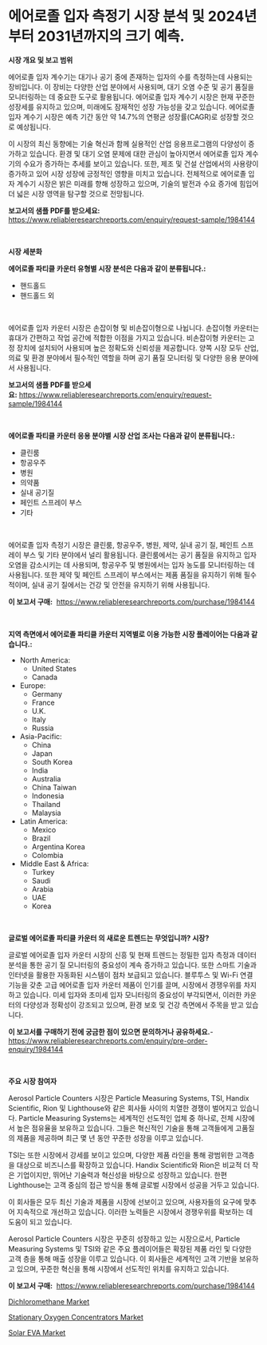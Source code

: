 <p><h1>에어로졸 입자 측정기 시장 분석 및 2024년부터 2031년까지의 크기 예측.</h1></p><p><strong>시장 개요 및 보고 범위</strong></p>
<p><p>에어로졸 입자 계수기는 대기나 공기 중에 존재하는 입자의 수를 측정하는데 사용되는 장비입니다. 이 장비는 다양한 산업 분야에서 사용되며, 대기 오염 수준 및 공기 품질을 모니터링하는 데 중요한 도구로 활용됩니다. 에어로졸 입자 계수기 시장은 현재 꾸준한 성장세를 유지하고 있으며, 미래에도 잠재적인 성장 가능성을 갖고 있습니다. 에어로졸 입자 계수기 시장은 예측 기간 동안 약 14.7%의 연평균 성장률(CAGR)로 성장할 것으로 예상됩니다.</p><p>이 시장의 최신 동향에는 기술 혁신과 함께 실용적인 산업 응용프로그램의 다양성이 증가하고 있습니다. 환경 및 대기 오염 문제에 대한 관심이 높아지면서 에어로졸 입자 계수기의 수요가 증가하는 추세를 보이고 있습니다. 또한, 제조 및 건설 산업에서의 사용량이 증가하고 있어 시장 성장에 긍정적인 영향을 미치고 있습니다. 전체적으로 에어로졸 입자 계수기 시장은 밝은 미래를 향해 성장하고 있으며, 기술의 발전과 수요 증가에 힘입어 더 넓은 시장 영역을 탐구할 것으로 전망됩니다.</p></p>
<p><strong>보고서의 샘플 PDF를 받으세요:</strong> <a href="https://www.reliableresearchreports.com/enquiry/request-sample/1984144">https://www.reliableresearchreports.com/enquiry/request-sample/1984144</a></p>
<p>&nbsp;</p>
<p><strong>시장 세분화</strong></p>
<p><strong>에어로졸 파티클 카운터 유형별 시장 분석은 다음과 같이 분류됩니다.:</strong></p>
<p><ul><li>핸드홀드</li><li>핸드홀드 외</li></ul></p>
<p>&nbsp;</p>
<p><p>에어로졸 입자 카운터 시장은 손잡이형 및 비손잡이형으로 나뉩니다. 손잡이형 카운터는 휴대가 간편하고 작업 공간에 적합한 이점을 가지고 있습니다. 비손잡이형 카운터는 고정 장치에 설치되어 사용되며 높은 정확도와 신뢰성을 제공합니다. 양쪽 시장 모두 산업, 의료 및 환경 분야에서 필수적인 역할을 하며 공기 품질 모니터링 및 다양한 응용 분야에서 사용됩니다.</p></p>
<p><strong>보고서의 샘플 PDF를 받으세요:</strong>&nbsp;<a href="https://www.reliableresearchreports.com/enquiry/request-sample/1984144">https://www.reliableresearchreports.com/enquiry/request-sample/1984144</a></p>
<p>&nbsp;</p>
<p><strong> 에어로졸 파티클 카운터 응용 분야별 시장 산업 조사는 다음과 같이 분류됩니다.:</strong></p>
<p><ul><li>클린룸</li><li>항공우주</li><li>병원</li><li>의약품</li><li>실내 공기질</li><li>페인트 스프레이 부스</li><li>기타</li></ul></p>
<p>&nbsp;</p>
<p><p>에어로졸 입자 측정기 시장은 클린룸, 항공우주, 병원, 제약, 실내 공기 질, 페인트 스프레이 부스 및 기타 분야에서 널리 활용됩니다. 클린룸에서는 공기 품질을 유지하고 입자 오염을 감소시키는 데 사용되며, 항공우주 및 병원에서는 입자 농도를 모니터링하는 데 사용됩니다. 또한 제약 및 페인트 스프레이 부스에서는 제품 품질을 유지하기 위해 필수적이며, 실내 공기 질에서는 건강 및 안전을 유지하기 위해 사용됩니다.</p></p>
<p><strong>이 보고서 구매:</strong>&nbsp; <a href="https://www.reliableresearchreports.com/purchase/1984144">https://www.reliableresearchreports.com/purchase/1984144</a></p>
<p>&nbsp;</p>
<p><strong>지역 측면에서 에어로졸 파티클 카운터 지역별로 이용 가능한 시장 플레이어는 다음과 같습니다.:</strong></p>
<p><ul>
    <li>
        North America:
        <ul>
            <li>United States</li>
            <li>Canada</li>
        </ul>
    </li>
    <li>
        Europe:
        <ul>
            <li>Germany</li>
            <li>France</li>
            <li>U.K.</li>
            <li>Italy</li>
            <li>Russia</li>
        </ul>
    </li>
    <li>
        Asia-Pacific:
        <ul>
            <li>China</li>
            <li>Japan</li>
            <li>South Korea</li>
            <li>India</li>
            <li>Australia</li>
            <li>China Taiwan</li>
            <li>Indonesia</li>
            <li>Thailand</li>
            <li>Malaysia</li>
        </ul>
    </li>
    <li>
        Latin America:
        <ul>
            <li>Mexico</li>
            <li>Brazil</li>
            <li>Argentina Korea</li>
            <li>Colombia</li>
        </ul>
    </li>
    <li>
        Middle East & Africa:
        <ul>
            <li>Turkey</li>
            <li>Saudi</li>
            <li>Arabia</li>
            <li>UAE</li>
            <li>Korea</li>
        </ul>
    </li>
    </ul></p>
<p>&nbsp;</p>
<p><strong>글로벌 에어로졸 파티클 카운터 의 새로운 트렌드는 무엇입니까? 시장?</strong></p>
<p><p>글로벌 에어로졸 입자 카운터 시장의 신흥 및 현재 트렌드는 정밀한 입자 측정과 데이터 분석을 통한 공기 질 모니터링의 중요성이 계속 증가하고 있습니다. 또한 스마트 기술과 인터넷을 활용한 자동화된 시스템이 점차 보급되고 있습니다. 블루투스 및 Wi-Fi 연결 기능을 갖춘 고급 에어로졸 입자 카운터 제품이 인기를 끌며, 시장에서 경쟁우위를 차지하고 있습니다. 미세 입자와 초미세 입자 모니터링의 중요성이 부각되면서, 이러한 카운터의 다양성과 정확성이 강조되고 있으며, 환경 보호 및 건강 측면에서 주목을 받고 있습니다.</p></p>
<p><strong>이 보고서를 구매하기 전에 궁금한 점이 있으면 문의하거나 공유하세요.</strong>- <a href="https://www.reliableresearchreports.com/enquiry/pre-order-enquiry/1984144">https://www.reliableresearchreports.com/enquiry/pre-order-enquiry/1984144</a></p>
<p>&nbsp;</p>
<p><strong>주요 시장 참여자</strong></p>
<p><p>Aerosol Particle Counters 시장은 Particle Measuring Systems, TSI, Handix Scientific, Rion 및 Lighthouse와 같은 회사들 사이의 치열한 경쟁이 벌어지고 있습니다. Particle Measuring Systems는 세계적인 선도적인 업체 중 하나로, 전체 시장에서 높은 점유율을 보유하고 있습니다. 그들은 혁신적인 기술을 통해 고객들에게 고품질의 제품을 제공하며 최근 몇 년 동안 꾸준한 성장을 이루고 있습니다.</p><p>TSI는 또한 시장에서 강세를 보이고 있으며, 다양한 제품 라인을 통해 광범위한 고객층을 대상으로 비즈니스를 확장하고 있습니다. Handix Scientific와 Rion은 비교적 더 작은 기업이지만, 뛰어난 기술력과 혁신성을 바탕으로 성장하고 있습니다. 한편 Lighthouse는 고객 중심의 접근 방식을 통해 글로벌 시장에서 성공을 거두고 있습니다.</p><p>이 회사들은 모두 최신 기술과 제품을 시장에 선보이고 있으며, 사용자들의 요구에 맞추어 지속적으로 개선하고 있습니다. 이러한 노력들은 시장에서 경쟁우위를 확보하는 데 도움이 되고 있습니다.</p><p>Aerosol Particle Counters 시장은 꾸준히 성장하고 있는 시장으로서, Particle Measuring Systems 및 TSI와 같은 주요 플레이어들은 확장된 제품 라인 및 다양한 고객 층을 통해 매출 성장을 이루고 있습니다. 이 회사들은 세계적인 고객 기반을 보유하고 있으며, 꾸준한 혁신을 통해 시장에서 선도적인 위치를 유지하고 있습니다.</p></p>
<p><strong>이 보고서 구매:</strong>&nbsp;&nbsp;<a href="https://www.reliableresearchreports.com/purchase/1984144">https://www.reliableresearchreports.com/purchase/1984144</a></p>
<p><p><a href="https://thundering-castanet-c65.notion.site/Dichloromethane-Market-A-Comprehensive-Report-of-its-Market-Share-Growth-Trends-2024-2031-965f12bed7984f708153f09a392919a1">Dichloromethane Market</a></p><p><a href="https://thundering-castanet-c65.notion.site/Stationary-Oxygen-Concentrators-Market-Size-Focuses-on-Market-Dynamics-In-Depth-Analysis-and-Future-fa9abe37faba42c5bfb9c46f23efd5f2">Stationary Oxygen Concentrators Market</a></p><p><a href="https://bubble-tree-ea4.notion.site/Solar-EVA-Market-Research-Report-Unlocks-Analysis-on-the-Market-Financial-Status-Market-Size-and-M-1f32e62ac2e34eafa83761d256bcaf2c">Solar EVA Market</a></p></p>
